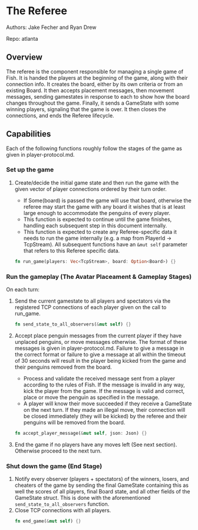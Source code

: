 # The Referee

Authors: Jake Fecher and Ryan Drew

Repo: atlanta

## Overview

The referee is the component responsible for managing a single
game of Fish. It is handed the players at the beginning of the game,
along with their connection info. It creates the board, either by its
own criteria or from an existing Board. It then accepts placement messages,
then movement messages, sending gamestates in response to each to show
how the board changes throughout the game. Finally, it sends
a GameState with some winning players, signaling that the game is over.
It then closes the connections, and ends the Referee lifecycle.

## Capabilities

Each of the following functions roughly follow the stages of the game
as given in player-protocol.md. 

### Set up the game
1. Create/decide the initial game state and then run the game with the
   given vector of player connections ordered by their turn order.
   - If Some(board) is passed the game will use that board, otherwise
   the referee may start the game with any board it wishes that is
   at least large enough to accommodate the penguins of every player.
   - This function is expected to continue until the game finishes,
   handling each subsequent step in this document internally.
   - This function is expected to create any Referee-specific data
   it needs to run the game internally (e.g. a map from PlayerId -> TcpStream).
   All subsequent functions have an `&mut self` parameter that
   refers to this Referee specific data.

    ```rust
    fn run_game(players: Vec<TcpStream>, board: Option<Board>) {}
    ```

### Run the gameplay (The Avatar Placeament & Gameplay Stages)
On each turn:
1. Send the current gamestate to all players and spectators via the
   registered TCP connections of each player given on the call to run_game.

    ```rust
    fn send_state_to_all_observers(&mut self) {}
    ```

2. Accept place penguin messages from the current player if they have
   unplaced penguins, or move messages otherwise. The format of these messages
   is given in player-protocol.md. Failure to give a message in the correct
   format or failure to give a message at all within the timeout of 30 seconds
   will result in the player being kicked from the game and their
   penguins removed from the board.
   - Process and validate the received message sent from a player
     according to the rules of Fish. If the message is invalid in any
     way, kick the player from the game. If the message is valid and
     correct, place or move the penguin as specified in the message.
   - A player will know their move succeeded if they receive a GameState
     on the next turn. If they made an illegal move, their connection will
     be closed immediately (they will be kicked) by the referee and their
     penguins will be removed from the board.

    ```rust
    fn accept_player_message(&mut self, json: Json) {}
    ```

3. End the game if no players have any moves left (See next section).
   Otherwise proceed to the next turn.

### Shut down the game (End Stage)
1. Notify every observer (players + spectators) of the winners, losers, and
   cheaters of the game by sending
   the final GameState containing this as well the scores of all players, final
   Board state, and all other fields of the GameState struct.
   This is done with the aforementioned `send_state_to_all_observers` function.
2. Close TCP connections with all players.
   ```rust
   fn end_game(&mut self) {}
   ```